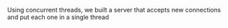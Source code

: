 Using concurrent threads, we built a server that accepts new connections and put each one in a single thread

